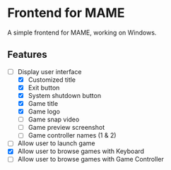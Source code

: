 # Frontend for MAME

A simple frontend for MAME,
working on Windows.

## Features

- [ ] Display user interface
    - [x] Customized title
    - [x] Exit button
    - [x] System shutdown button
    - [x] Game title
    - [x] Game logo
    - [ ] Game snap video
    - [ ] Game preview screenshot
    - [ ] Game controller names (1 & 2)
- [ ] Allow user to launch game
- [x] Allow user to browse games with Keyboard
- [ ] Allow user to browse games with Game Controller
